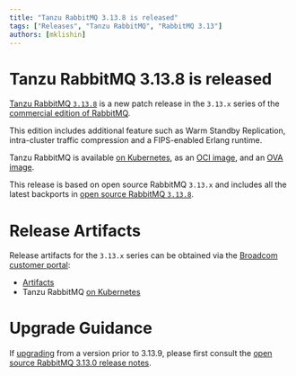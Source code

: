 ```yaml
---
title: "Tanzu RabbitMQ 3.13.8 is released"
tags: ["Releases", "Tanzu RabbitMQ", "RabbitMQ 3.13"]
authors: [mklishin]
---
```


# Tanzu RabbitMQ 3.13.8 is released

[Tanzu RabbitMQ `3.13.8`](https://support.broadcom.com/group/ecx/productfiles?subFamily=VMware%20Tanzu%20RabbitMQ&displayGroup=VMware%20Tanzu%20RabbitMQ&release=3.13.8&os=&servicePk=527640&language=EN) is a new patch release in the `3.13.x` series of
the [commercial edition of RabbitMQ](https://www.vmware.com/products/app-platform/tanzu-rabbitmq).

This edition includes additional feature such as Warm Standby Replication, intra-cluster traffic
compression and a FIPS-enabled Erlang runtime.

Tanzu RabbitMQ is available [on Kubernetes](https://techdocs.broadcom.com/us/en/vmware-tanzu/data-solutions/tanzu-rabbitmq-on-kubernetes/3-13/tanzu-rabbitmq-kubernetes/overview.html), as an [OCI image](https://techdocs.broadcom.com/us/en/vmware-tanzu/data-solutions/tanzu-rabbitmq-oci/3-13/tanzu-rabbitmq-oci-image/overview.html),
and an [OVA image](https://techdocs.broadcom.com/us/en/vmware-tanzu/data-solutions/tanzu-rabbitmq-ova/3-13/tanzu-rabbitmq-ova-virtual-machine/overview.html).

This release is based on open source RabbitMQ `3.13.x` and includes all the latest backports
in [open source RabbitMQ `3.13.8`](./2025/02/07/rabbitmq-3.13.8-is-released).

# Release Artifacts

Release artifacts for the `3.13.x` series can be obtained via the [Broadcom customer portal](https://support.broadcom.com/):

 * [Artifacts](https://support.broadcom.com/group/ecx/productfiles?subFamily=VMware%20Tanzu%20RabbitMQ&displayGroup=VMware%20Tanzu%20RabbitMQ&release=3.13.8&os=&servicePk=527640&language=EN)
 * Tanzu RabbitMQ [on Kubernetes](https://support.broadcom.com/group/ecx/productfiles?subFamily=VMware%20Tanzu%20RabbitMQ%20on%20Kubernetes&displayGroup=VMware%20Tanzu%20RabbitMQ%20on%20Kubernetes&release=3.13.8&os=&servicePk=527733&language=EN)


# Upgrade Guidance

If [upgrading](https://www.rabbitmq.com/docs/upgrade) from a version prior to 3.13.9, please first consult the [open source RabbitMQ 3.13.0 release notes](https://github.com/rabbitmq/rabbitmq-server/releases/tag/v3.13.0).
